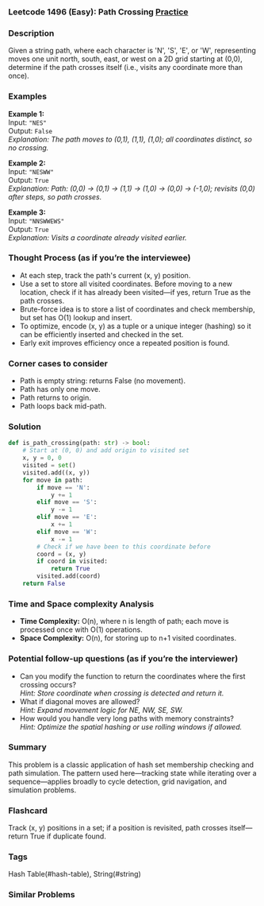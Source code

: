 ### Leetcode 1496 (Easy): Path Crossing [Practice](https://leetcode.com/problems/path-crossing/)

### Description  
Given a string path, where each character is 'N', 'S', 'E', or 'W', representing moves one unit north, south, east, or west on a 2D grid starting at (0,0), determine if the path crosses itself (i.e., visits any coordinate more than once).

### Examples  

**Example 1:**  
Input: `"NES"`  
Output: `False`  
*Explanation: The path moves to (0,1), (1,1), (1,0); all coordinates distinct, so no crossing.*

**Example 2:**  
Input: `"NESWW"`  
Output: `True`  
*Explanation: Path: (0,0) → (0,1) → (1,1) → (1,0) → (0,0) → (-1,0); revisits (0,0) after steps, so path crosses.*

**Example 3:**  
Input: `"NNSWWEWS"`  
Output: `True`  
*Explanation: Visits a coordinate already visited earlier.*


### Thought Process (as if you’re the interviewee)  
- At each step, track the path's current (x, y) position.
- Use a set to store all visited coordinates. Before moving to a new location, check if it has already been visited—if yes, return True as the path crosses.
- Brute-force idea is to store a list of coordinates and check membership, but set has O(1) lookup and insert.
- To optimize, encode (x, y) as a tuple or a unique integer (hashing) so it can be efficiently inserted and checked in the set.
- Early exit improves efficiency once a repeated position is found.


### Corner cases to consider  
- Path is empty string: returns False (no movement).
- Path has only one move.
- Path returns to origin.
- Path loops back mid-path.


### Solution

```python
def is_path_crossing(path: str) -> bool:
    # Start at (0, 0) and add origin to visited set
    x, y = 0, 0
    visited = set()
    visited.add((x, y))
    for move in path:
        if move == 'N':
            y += 1
        elif move == 'S':
            y -= 1
        elif move == 'E':
            x += 1
        elif move == 'W':
            x -= 1
        # Check if we have been to this coordinate before
        coord = (x, y)
        if coord in visited:
            return True
        visited.add(coord)
    return False
```

### Time and Space complexity Analysis  
- **Time Complexity:** O(n), where n is length of path; each move is processed once with O(1) operations.
- **Space Complexity:** O(n), for storing up to n+1 visited coordinates.


### Potential follow-up questions (as if you’re the interviewer)  
- Can you modify the function to return the coordinates where the first crossing occurs?  
  *Hint: Store coordinate when crossing is detected and return it.*
- What if diagonal moves are allowed?  
  *Hint: Expand movement logic for NE, NW, SE, SW.*
- How would you handle very long paths with memory constraints?  
  *Hint: Optimize the spatial hashing or use rolling windows if allowed.*

### Summary
This problem is a classic application of hash set membership checking and path simulation. The pattern used here—tracking state while iterating over a sequence—applies broadly to cycle detection, grid navigation, and simulation problems.


### Flashcard
Track (x, y) positions in a set; if a position is revisited, path crosses itself—return True if duplicate found.

### Tags
Hash Table(#hash-table), String(#string)

### Similar Problems
